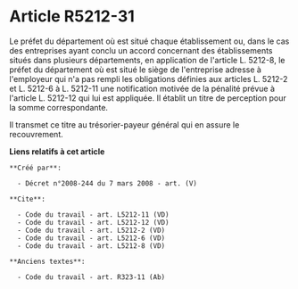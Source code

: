# Article R5212-31

Le préfet du département où est situé chaque établissement ou, dans le cas des entreprises ayant conclu un accord concernant
des établissements situés dans plusieurs départements, en application de l'article L. 5212-8, le préfet du département où est
situé le siège de l'entreprise adresse à l'employeur qui n'a pas rempli les obligations définies aux articles L. 5212-2 et L.
5212-6 à L. 5212-11 une notification motivée de la pénalité prévue à l'article L. 5212-12 qui lui est appliquée. Il établit
un titre de perception pour la somme correspondante. 

Il transmet ce titre au trésorier-payeur général qui en assure le recouvrement.

**Liens relatifs à cet article**

	**Créé par**:

	  - Décret n°2008-244 du 7 mars 2008 - art. (V)

	**Cite**:

	  - Code du travail - art. L5212-11 (VD)
	  - Code du travail - art. L5212-12 (VD)
	  - Code du travail - art. L5212-2 (VD)
	  - Code du travail - art. L5212-6 (VD)
	  - Code du travail - art. L5212-8 (VD)

	**Anciens textes**:

	  - Code du travail - art. R323-11 (Ab)
